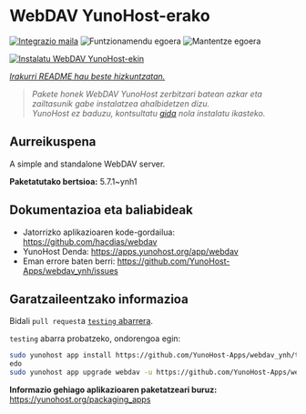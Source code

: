 <!--
Ohart ongi: README hau automatikoki sortu da <https://github.com/YunoHost/apps/tree/master/tools/readme_generator>ri esker
EZ editatu eskuz.
-->

# WebDAV YunoHost-erako

[![Integrazio maila](https://apps.yunohost.org/badge/integration/webdav)](https://ci-apps.yunohost.org/ci/apps/webdav/)
![Funtzionamendu egoera](https://apps.yunohost.org/badge/state/webdav)
![Mantentze egoera](https://apps.yunohost.org/badge/maintained/webdav)

[![Instalatu WebDAV YunoHost-ekin](https://install-app.yunohost.org/install-with-yunohost.svg)](https://install-app.yunohost.org/?app=webdav)

*[Irakurri README hau beste hizkuntzatan.](./ALL_README.md)*

> *Pakete honek WebDAV YunoHost zerbitzari batean azkar eta zailtasunik gabe instalatzea ahalbidetzen dizu.*  
> *YunoHost ez baduzu, kontsultatu [gida](https://yunohost.org/install) nola instalatu ikasteko.*

## Aurreikuspena

A simple and standalone WebDAV server. 

**Paketatutako bertsioa:** 5.7.1~ynh1
## Dokumentazioa eta baliabideak

- Jatorrizko aplikazioaren kode-gordailua: <https://github.com/hacdias/webdav>
- YunoHost Denda: <https://apps.yunohost.org/app/webdav>
- Eman errore baten berri: <https://github.com/YunoHost-Apps/webdav_ynh/issues>

## Garatzaileentzako informazioa

Bidali `pull request`a [`testing` abarrera](https://github.com/YunoHost-Apps/webdav_ynh/tree/testing).

`testing` abarra probatzeko, ondorengoa egin:

```bash
sudo yunohost app install https://github.com/YunoHost-Apps/webdav_ynh/tree/testing --debug
edo
sudo yunohost app upgrade webdav -u https://github.com/YunoHost-Apps/webdav_ynh/tree/testing --debug
```

**Informazio gehiago aplikazioaren paketatzeari buruz:** <https://yunohost.org/packaging_apps>
